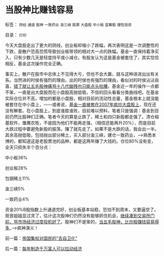 # 当股神比赚钱容易

标签： `财经` `通道` `股神` `一致药业` `渝三峡` `股票` `大盘股` `中小板` `蓝筹股` `理性投资` 

目录： `打印`

今天大盘股走出了更大的阴线，创业板却缩小了跌幅，再次表明这是一次调整性的下跌，是散户恐高恐慌导致创业板带领的相对大一点的跌幅。基金一直保持着净买入，只有少数几天是轻度持平或小减仓。有股友认为这是基金被套住了，其实恰恰相反，基金这次操作完全正确。

事实上，散户在股市中总体上不见得大亏，但也不会大赢，就与这种进进出出有关系。当然进的时侯有强烈的理由，出的时侯也有强烈的理由，看似对的时侯沾沾自喜，[错了就让五毛股神痛骂十八代脑残也只能点头哈腰](../../../2010/7/1/股评家骂散户，骂市场经济，骂创业板，骂买卖自愿.md)。基金近一年的操作一点都不笨，一直是出大盘股而在小盘股高抛低吸，不信的回头看看分类曲线吧。在基金实际仓位并不高，增加的都是小盘股，相对目前的流动性总量，基金根本上就没能被套住在中小盘上，——或者说，[基金一直被套在2007年疯炒大盘股上](../../../2008/3/14/蓝筹投机后果严重.md)，现在还没有解套。在小盘股上，到底谁胜谁败，目前难以预料，笔者只是强调：基金到目前仍然比股神们正确。笔者今天的算是止跌了，稀土和四只新股都走强了。清仓榕基软件，雏鹰农牧，不是因为他们不能再走强，（相信还能再升20%），而是目前大跌过程中要避免新股的振荡，赚了就先走了。如果不是大跌的话，我会出一半。其余高抛低吸，包括抛出部分稀土，买入部分渝三峡，建仓一致药业，——>熟悉本博的，都知道这是老股票池的品种，都是这两年赚了大钱的。仓位80%没有变，全天只损失半个百分点：

中小板36%

创业板28%

包钢稀土11%

渝三峡5%

一致药业4%

资金20%B股指数上升通道完好，创业板基本站稳，恐怕不到周末，又要逼空了。观音姐姐显过灵了，估计这次股神们仍然没有能够抓住机会，[继续凑到交易所门前，骂市场经济过度投机好了](../../../2010/8/31/股民想赚钱就不能做“贪民”.md)。股神们不是笨的，[当五毛股神，比炒股赚钱容易得多](../../../2010/9/8/为什么疯神们祈祷的暴跌和热点切换没有出现？.md)_——>疯神演义！



前一篇：[帝国集权对国民的“去自卫化”](../../../2010/9/15/帝国集权对国民的“去自卫化”.md)

后一篇：[每年制造千万富人可以拉动经济](../../../2010/9/16/每年制造千万富人可以拉动经济.md)